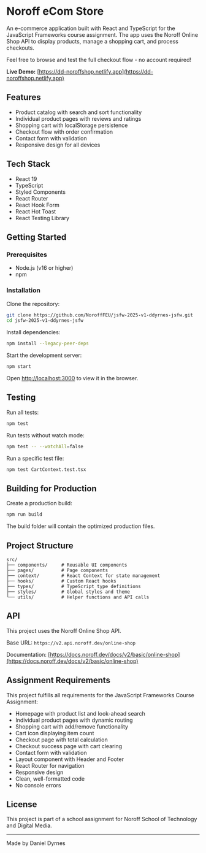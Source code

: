 # Noroff eCom Store

An e-commerce application built with React and TypeScript for the JavaScript Frameworks course assignment. The app uses the Noroff Online Shop API to display products, manage a shopping cart, and process checkouts.

Feel free to browse and test the full checkout flow - no account required!

**Live Demo:** [https://dd-noroffshop.netlify.app](https://dd-noroffshop.netlify.app)

## Features

- Product catalog with search and sort functionality
- Individual product pages with reviews and ratings
- Shopping cart with localStorage persistence
- Checkout flow with order confirmation
- Contact form with validation
- Responsive design for all devices

## Tech Stack

- React 19
- TypeScript
- Styled Components
- React Router
- React Hook Form
- React Hot Toast
- React Testing Library

## Getting Started

### Prerequisites

- Node.js (v16 or higher)
- npm

### Installation

Clone the repository:

```bash
git clone https://github.com/NoroffFEU/jsfw-2025-v1-ddyrnes-jsfw.git
cd jsfw-2025-v1-ddyrnes-jsfw
```

Install dependencies:

```bash
npm install --legacy-peer-deps
```

Start the development server:

```bash
npm start
```

Open [http://localhost:3000](http://localhost:3000) to view it in the browser.

## Testing

Run all tests:

```bash
npm test
```

Run tests without watch mode:

```bash
npm test -- --watchAll=false
```

Run a specific test file:

```bash
npm test CartContext.test.tsx
```

## Building for Production

Create a production build:

```bash
npm run build
```

The build folder will contain the optimized production files.

## Project Structure

```
src/
├── components/     # Reusable UI components
├── pages/          # Page components
├── context/        # React Context for state management
├── hooks/          # Custom React hooks
├── types/          # TypeScript type definitions
├── styles/         # Global styles and theme
└── utils/          # Helper functions and API calls
```

## API

This project uses the Noroff Online Shop API.

Base URL: `https://v2.api.noroff.dev/online-shop`

Documentation: [https://docs.noroff.dev/docs/v2/basic/online-shop](https://docs.noroff.dev/docs/v2/basic/online-shop)

## Assignment Requirements

This project fulfills all requirements for the JavaScript Frameworks Course Assignment:

- Homepage with product list and look-ahead search
- Individual product pages with dynamic routing
- Shopping cart with add/remove functionality
- Cart icon displaying item count
- Checkout page with total calculation
- Checkout success page with cart clearing
- Contact form with validation
- Layout component with Header and Footer
- React Router for navigation
- Responsive design
- Clean, well-formatted code
- No console errors

## License

This project is part of a school assignment for Noroff School of Technology and Digital Media.

---

Made by Daniel Dyrnes
